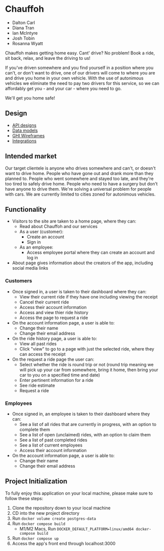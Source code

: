# Chauffoh

- Dalton Carl
- Diana Tran
- Ian McIntyre
- Josh Tobin
- Rosanna Wyatt

Chauffoh makes getting home easy. Cant' drive? No problem! Book a ride, sit back, relax, and leave the driving to us!

If you've driven somewhere and you find yourself in a position where you can't, or don't want to drive, one of our drivers will come to where you are and drive you home in your own vehicle. With the use of autonimous vehicles we eliminate the need to pay two drivers for this service, so we can affordably get you - and your car - where you need to go.

We'll get you home safe!

## Design

- [API designs](/docs/apis.md)
- [Data models](/docs/data-model.md)
- [GHI Wireframes](/docs/ghi.md)
- [Integrations](/docs/integrations.md)

## Intended market

Our target clientele is anyone who drives somewhere and can't, or doesn't want to drive home. People who have gone out and drank more than they planned to. People who went somewhere and stayed too late, and they're too tired to safely drive home. People who need to have a surgery but don't have anyone to drive them. We're solving a universal problem for people with cars. We are currently limited to cities zoned for autonimous vehicles.

## Functionality

- Visitors to the site are taken to a home page, where they can:
  - Read about Chauffoh and our services
  - As a user (customer):
    - Create an account
    - Sign in
  - As an employee:
    - Access employee portal where they can create an account and log in
- About page gives information about the creators of the app, including social media links

### Customers

- Once signed in, a user is taken to their dashboard where they can:
  - View their current ride if they have one including viewing the receipt
  - Cancel their current ride
  - Access their account information
  - Access and view thier ride history
  - Access the page to request a ride
- On the account information page, a user is able to:
  - Change their name
  - Change their email address
- On the ride history page, a user is able to:
  - View all past rides
  - Click "view" to go to a page with just the selected ride, where they can access the receipt
- On the request a ride page the user can:
  - Select whether the ride is round trip or not (round trip meaning we will pick up your car from somewhere, bring it home, then bring your car to you on a specified time and date)
  - Enter pertinent information for a ride
  - See ride estimate
  - Request a ride

### Employees

- Once signed in, an employee is taken to their dashboard where they can:
  - See a list of all rides that are currently in progress, with an option to complete them
  - See a list of open (unclaimed) rides, with an option to claim them
  - See a list of past completed rides
  - See a list of current employees
  - Access their account information
- On the account information page, a user is able to:
  - Change their name
  - Change their email address

## Project Initialization

To fully enjoy this application on your local machine, please make sure to follow these steps:

1. Clone the repository down to your local machine
2. CD into the new project directory
3. Run `docker volume create postgres-data`
4. Run `docker compose build`
    - M1/M2 Macs, Run `DOCKER_DEFAULT_PLATFORM=linux/amd64 docker-compose build`
5. Run `docker compose up`
6. Access the app's front end through localhost:3000
